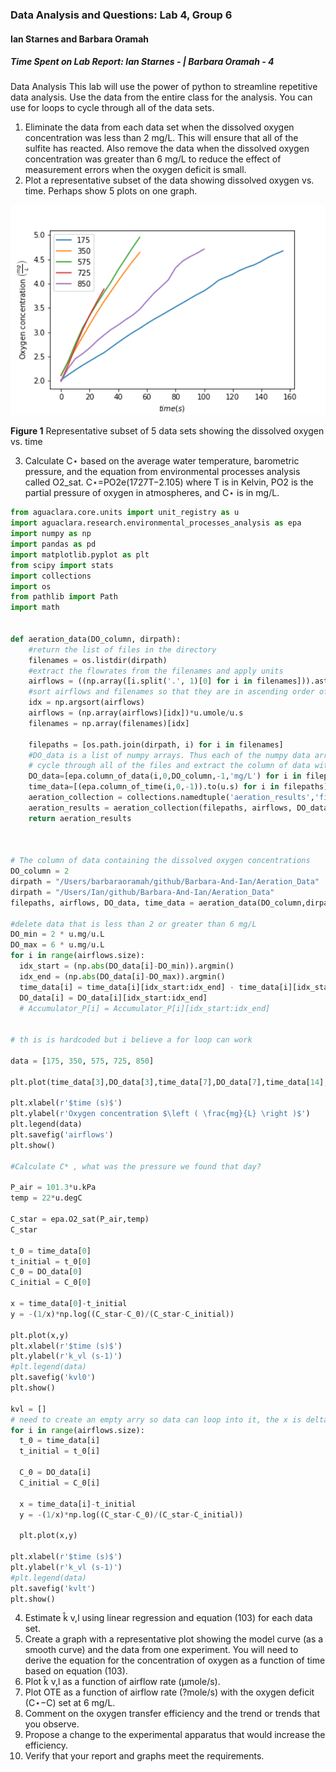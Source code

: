 ### Data Analysis and Questions: Lab 4, Group 6
#### Ian Starnes and Barbara Oramah
##### Time Spent on Lab Report: Ian Starnes - | Barbara Oramah - 4

Data Analysis
This lab will use the power of python to streamline repetitive data analysis. Use the data from the entire class for the analysis. You can use for loops to cycle through all of the data sets.

1. Eliminate the data from each data set when the dissolved oxygen concentration was less than 2 mg/L. This will ensure that all of the sulfite has reacted. Also remove the data when the dissolved oxygen concentration was greater than 6 mg/L to reduce the effect of measurement errors when the oxygen deficit is small.
2. Plot a representative subset of the data showing dissolved oxygen vs. time. Perhaps show 5 plots on one graph.

<p align="center"> <img src="https://github.com/IanStarnes/Barbara-And-Ian/blob/master/images/airflows.png?raw=true" heights=310 width=927> </p>

**Figure 1** Representative subset of 5 data sets showing the dissolved oxygen vs. time

3. Calculate C⋆ based on the average water temperature, barometric pressure, and the equation from environmental processes analysis called O2_sat. C⋆=PO2e(1727T−2.105) where T is in Kelvin, PO2 is the partial pressure of oxygen in atmospheres, and C⋆ is in mg/L.

```python
from aguaclara.core.units import unit_registry as u
import aguaclara.research.environmental_processes_analysis as epa
import numpy as np
import pandas as pd
import matplotlib.pyplot as plt
from scipy import stats
import collections
import os
from pathlib import Path
import math


def aeration_data(DO_column, dirpath):
    #return the list of files in the directory
    filenames = os.listdir(dirpath)
    #extract the flowrates from the filenames and apply units
    airflows = ((np.array([i.split('.', 1)[0] for i in filenames])).astype(np.float32))
    #sort airflows and filenames so that they are in ascending order of flow rates
    idx = np.argsort(airflows)
    airflows = (np.array(airflows)[idx])*u.umole/u.s
    filenames = np.array(filenames)[idx]

    filepaths = [os.path.join(dirpath, i) for i in filenames]
    #DO_data is a list of numpy arrays. Thus each of the numpy data arrays can have different lengths to accommodate short and long experiments
    # cycle through all of the files and extract the column of data with oxygen concentrations and the times
    DO_data=[epa.column_of_data(i,0,DO_column,-1,'mg/L') for i in filepaths]
    time_data=[(epa.column_of_time(i,0,-1)).to(u.s) for i in filepaths]
    aeration_collection = collections.namedtuple('aeration_results','filepaths airflows DO_data time_data')
    aeration_results = aeration_collection(filepaths, airflows, DO_data, time_data)
    return aeration_results



# The column of data containing the dissolved oxygen concentrations
DO_column = 2
dirpath = "/Users/barbaraoramah/github/Barbara-And-Ian/Aeration_Data"
dirpath = "/Users/Ian/github/Barbara-And-Ian/Aeration_Data"
filepaths, airflows, DO_data, time_data = aeration_data(DO_column,dirpath)

#delete data that is less than 2 or greater than 6 mg/L
DO_min = 2 * u.mg/u.L
DO_max = 6 * u.mg/u.L
for i in range(airflows.size):
  idx_start = (np.abs(DO_data[i]-DO_min)).argmin()
  idx_end = (np.abs(DO_data[i]-DO_max)).argmin()
  time_data[i] = time_data[i][idx_start:idx_end] - time_data[i][idx_start]
  DO_data[i] = DO_data[i][idx_start:idx_end]
  # Accumulator_P[i] = Accumulator_P[i][idx_start:idx_end]


# th is is hardcoded but i believe a for loop can work

data = [175, 350, 575, 725, 850]

plt.plot(time_data[3],DO_data[3],time_data[7],DO_data[7],time_data[14],DO_data[14],time_data[17],DO_data[17],time_data[22],DO_data[22])

plt.xlabel(r'$time (s)$')
plt.ylabel(r'Oxygen concentration $\left ( \frac{mg}{L} \right )$')
plt.legend(data)
plt.savefig('airflows')
plt.show()

#Calculate C* , what was the pressure we found that day?

P_air = 101.3*u.kPa
temp = 22*u.degC

C_star = epa.O2_sat(P_air,temp)
C_star

t_0 = time_data[0]
t_initial = t_0[0]
C_0 = DO_data[0]
C_initial = C_0[0]

x = time_data[0]-t_initial
y = -(1/x)*np.log((C_star-C_0)/(C_star-C_initial))

plt.plot(x,y)
plt.xlabel(r'$time (s)$')
plt.ylabel(r'k_vl (s-1)')
#plt.legend(data)
plt.savefig('kvl0')
plt.show()

kvl = []
# need to create an empty arry so data can loop into it, the x is delta t and y is the concentration change
for i in range(airflows.size):
  t_0 = time_data[i]
  t_initial = t_0[i]

  C_0 = DO_data[i]
  C_initial = C_0[i]

  x = time_data[i]-t_initial
  y = -(1/x)*np.log((C_star-C_0)/(C_star-C_initial))

  plt.plot(x,y)

plt.xlabel(r'$time (s)$')
plt.ylabel(r'k_vl (s-1)')
#plt.legend(data)
plt.savefig('kvlt')
plt.show()
```

4. Estimate k̂ v,l using linear regression and equation (103) for each data set.
5. Create a graph with a representative plot showing the model curve (as a smooth curve) and the data from one experiment. You will need to derive the equation for the concentration of oxygen as a function of time based on equation (103).
6. Plot k̂ v,l as a function of airflow rate (μmole/s).
7. Plot OTE as a function of airflow rate (?mole/s) with the oxygen deficit (C⋆−C) set at 6 mg/L.
8. Comment on the oxygen transfer efficiency and the trend or trends that you observe.
9. Propose a change to the experimental apparatus that would increase the efficiency.
10. Verify that your report and graphs meet the requirements.

